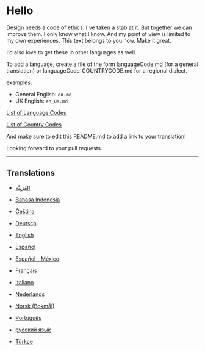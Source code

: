 # Hello

Design needs a code of ethics. I've taken a stab at it. But together we can improve them. I only know what I know. And my point of view is limited to my own experiences. This text belongs to you now. Make it great.

I'd also love to get these in other languages as well.

To add a language, create a file of the form languageCode.md (for a general translation) or languageCode_COUNTRYCODE.md for a regional dialect.

examples:
- General English: `en.md`
- UK English: `en_UK.md`

[List of Language Codes](https://www.w3schools.com/tags/ref_language_codes.asp)

[List of Country Codes](https://www.w3schools.com/tags/ref_country_codes.asp)

And make sure to edit this README.md to add a link to your translation!

Looking forward to your pull requests.

***

## Translations

* [العَرَبِيَّة](ar.md)

* [Bahasa Indonesia](id_ID.md)

* [Čeština](cs.md)

* [Deutsch](de_DE.md)

* [English](en_US.md)

* [Español](es_ES.md)

* [Español - México](es_MX.md)

* [Français](fr_FR.md)

* [Italiano](it_IT.md)

* [Nederlands](nl.md)

* [Norsk (Bokmål)](nb_NO.md)

* [Português](pt_PT.md)

* [ру́сский язы́к](ru.md)

* [Türkçe](tr_TR.md)
